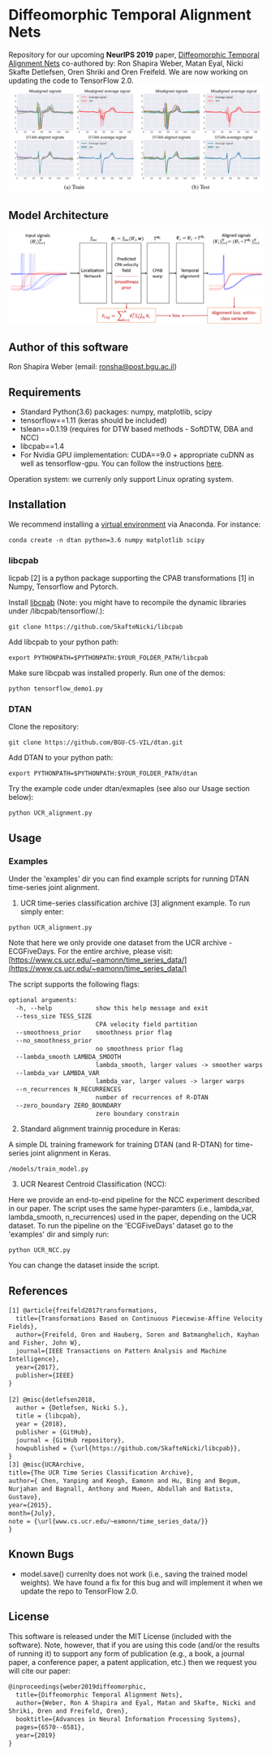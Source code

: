 # Diffeomorphic Temporal Alignment Nets
Repository for our upcoming <b>NeurIPS 2019</b> paper, [Diffeomorphic Temporal Alignment Nets](https://www.cs.bgu.ac.il/~orenfr/DTAN/ShapiraWeber_NeurIPS_2019.pdf) co-authored by: Ron Shapira Weber, Matan Eyal, Nicki Skafte Detlefsen, Oren Shriki and Oren Freifeld. We are now working on updating the code to TensorFlow 2.0.
<img src="/figures/dtan_intro_fig.png" alt="DTAN joint alignmnet of ECGFiveDays dataset.">
## Model Architecture
<img src="/figures/DTAN_detailed_model.png" alt="DTAN Architecture.">

## Author of this software
Ron Shapira Weber (email: ronsha@post.bgu.ac.il)

## Requirements
- Standard Python(3.6) packages: numpy, matplotlib, scipy
- tensorflow==1.11 (keras should be included)
- tslean==0.1.19 (requires for DTW based methods - SoftDTW, DBA and NCC)
- libcpab==1.4
- For Nvidia GPU iimplementation: CUDA==9.0 + appropriate cuDNN as well as tensorflow-gpu. You can follow the instructions [here](https://www.tensorflow.org/install).

Operation system: we currenly only support Linux oprating system.

## Installation
We recommend installing a [virtual environment](https://docs.conda.io/projects/conda/en/latest/user-guide/tasks/manage-environments.html#creating-an-environment-with-commands) via Anaconda.
For instance:
```
conda create -n dtan python=3.6 numpy matplotlib scipy
```
### libcpab
licpab [2] is a python package supporting the CPAB transformations [1] in Numpy, Tensorflow and Pytorch.

Install [libcpab](https://github.com/SkafteNicki/libcpab) (Note: you might have to recompile the dynamic libraries under /libcpab/tensorflow/.):
```
git clone https://github.com/SkafteNicki/libcpab
```
Add libcpab to your python path:
```
export PYTHONPATH=$PYTHONPATH:$YOUR_FOLDER_PATH/libcpab
```
Make sure libcpab was installed properly. Run one of the demos:
```
python tensorflow_demo1.py
```
### DTAN
Clone the repository:
```
git clone https://github.com/BGU-CS-VIL/dtan.git
```
Add DTAN to your python path:
```
export PYTHONPATH=$PYTHONPATH:$YOUR_FOLDER_PATH/dtan
```
Try the example code under dtan/exmaples (see also our Usage section below):
```
python UCR_alignment.py
```
## Usage
### Examples
Under the 'examples' dir you can find example scripts for running DTAN time-series joint alignment. 
1. UCR time-series classification archive [3] alignment example.
To run simply enter:
```
python UCR_alignment.py
```
Note that here we only provide one dataset from the UCR archive - ECGFiveDays. 
For the entire archive, please visit:
[https://www.cs.ucr.edu/~eamonn/time_series_data/](https://www.cs.ucr.edu/~eamonn/time_series_data/)

The script supports the following flags:
```
optional arguments:
  -h, --help            show this help message and exit
  --tess_size TESS_SIZE
                        CPA velocity field partition
  --smoothness_prior    smoothness prior flag
  --no_smoothness_prior
                        no smoothness prior flag
  --lambda_smooth LAMBDA_SMOOTH
                        lambda_smooth, larger values -> smoother warps
  --lambda_var LAMBDA_VAR
                        lambda_var, larger values -> larger warps
  --n_recurrences N_RECURRENCES
                        number of recurrences of R-DTAN
  --zero_boundary ZERO_BOUNDARY
                        zero boundary constrain

```
2. Standard alignment trainnig procedure in Keras:

A simple DL training framework for training DTAN (and R-DTAN) for time-series joint alignment in Keras.
```
/models/train_model.py
```
3. UCR Nearest Centroid Classification (NCC):

Here we provide an end-to-end pipeline for the NCC experiment described in our paper.
The script uses the same hyper-paramters (i.e., lambda_var, lambda_smooth, n_recurrences) used in the paper, depending on the UCR dataset. 
To run the pipeline on the 'ECGFiveDays' dataset go to the 'examples' dir and simply run: 

```
python UCR_NCC.py
```
You can change the dataset inside the script.
## References
```
[1] @article{freifeld2017transformations,
  title={Transformations Based on Continuous Piecewise-Affine Velocity Fields},
  author={Freifeld, Oren and Hauberg, Soren and Batmanghelich, Kayhan and Fisher, John W},
  journal={IEEE Transactions on Pattern Analysis and Machine Intelligence},
  year={2017},
  publisher={IEEE}
}

[2] @misc{detlefsen2018,
  author = {Detlefsen, Nicki S.},
  title = {libcpab},
  year = {2018},
  publisher = {GitHub},
  journal = {GitHub repository},
  howpublished = {\url{https://github.com/SkafteNicki/libcpab}},
}
[3] @misc{UCRArchive,
title={The UCR Time Series Classification Archive},
author={ Chen, Yanping and Keogh, Eamonn and Hu, Bing and Begum, Nurjahan and Bagnall, Anthony and Mueen, Abdullah and Batista, Gustavo},
year={2015},
month={July},
note = {\url{www.cs.ucr.edu/~eamonn/time_series_data/}}
}
```
## Known Bugs
- model.save() currenlty does not work (i.e., saving the trained model weights). We have found a fix for this bug and will implement it when we update the repo to TensorFlow 2.0.

## License
This software is released under the MIT License (included with the software). Note, however, that if you are using this code (and/or the results of running it) to support any form of publication (e.g., a book, a journal paper, a conference paper, a patent application, etc.) then we request you will cite our paper:
```
@inproceedings{weber2019diffeomorphic,
  title={Diffeomorphic Temporal Alignment Nets},
  author={Weber, Ron A Shapira and Eyal, Matan and Skafte, Nicki and Shriki, Oren and Freifeld, Oren},
  booktitle={Advances in Neural Information Processing Systems},
  pages={6570--6581},
  year={2019}
}

```
